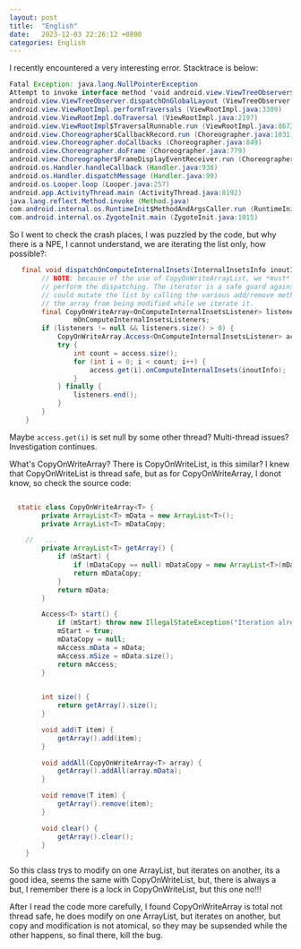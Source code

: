 ```yaml
---
layout: post
title:  "English"
date:   2023-12-03 22:26:12 +0800
categories: English
---
```


I  recently encountered a very interesting error. Stacktrace is below:

```java
Fatal Exception: java.lang.NullPointerException
Attempt to invoke interface method 'void android.view.ViewTreeObserver$OnGlobalLayoutListener.onGlobalLayout()' on a null object reference
android.view.ViewTreeObserver.dispatchOnGlobalLayout (ViewTreeObserver.java:1079)
android.view.ViewRootImpl.performTraversals (ViewRootImpl.java:3309)
android.view.ViewRootImpl.doTraversal (ViewRootImpl.java:2197)
android.view.ViewRootImpl$TraversalRunnable.run (ViewRootImpl.java:8673)
android.view.Choreographer$CallbackRecord.run (Choreographer.java:1031)
android.view.Choreographer.doCallbacks (Choreographer.java:849)
android.view.Choreographer.doFrame (Choreographer.java:779)
android.view.Choreographer$FrameDisplayEventReceiver.run (Choreographer.java:1016)
android.os.Handler.handleCallback (Handler.java:938)
android.os.Handler.dispatchMessage (Handler.java:99)
android.os.Looper.loop (Looper.java:257)
android.app.ActivityThread.main (ActivityThread.java:8192)
java.lang.reflect.Method.invoke (Method.java)
com.android.internal.os.RuntimeInit$MethodAndArgsCaller.run (RuntimeInit.java:626)
com.android.internal.os.ZygoteInit.main (ZygoteInit.java:1015)

```
So I went to check the crash places, I was puzzled by the code, but why there is a NPE, I cannot understand, we are iterating the list only, how possible?:

```java
   final void dispatchOnComputeInternalInsets(InternalInsetsInfo inoutInfo) {
        // NOTE: because of the use of CopyOnWriteArrayList, we *must* use an iterator to
        // perform the dispatching. The iterator is a safe guard against listeners that
        // could mutate the list by calling the various add/remove methods. This prevents
        // the array from being modified while we iterate it.
        final CopyOnWriteArray<OnComputeInternalInsetsListener> listeners =
                mOnComputeInternalInsetsListeners;
        if (listeners != null && listeners.size() > 0) {
            CopyOnWriteArray.Access<OnComputeInternalInsetsListener> access = listeners.start();
            try {
                int count = access.size();
                for (int i = 0; i < count; i++) {
                    access.get(i).onComputeInternalInsets(inoutInfo);
                }
            } finally {
                listeners.end();
            }
        }
    }
```

Maybe `access.get(i)` is set null by some other thread? Multi-thread issues? Investigation continues.

What's CopyOnWriteArray? There is CopyOnWriteList, is this similar? I knew that CopyOnWriteList is thread safe, but as for CopyOnWriteArray, I donot know, so check the source code:

```java

  static class CopyOnWriteArray<T> {
        private ArrayList<T> mData = new ArrayList<T>();
        private ArrayList<T> mDataCopy;

    //   ...
        private ArrayList<T> getArray() {
            if (mStart) {
                if (mDataCopy == null) mDataCopy = new ArrayList<T>(mData);
                return mDataCopy;
            }
            return mData;
        }

        Access<T> start() {
            if (mStart) throw new IllegalStateException("Iteration already started");
            mStart = true;
            mDataCopy = null;
            mAccess.mData = mData;
            mAccess.mSize = mData.size();
            return mAccess;
        }

 
        int size() {
            return getArray().size();
        }

        void add(T item) {
            getArray().add(item);
        }

        void addAll(CopyOnWriteArray<T> array) {
            getArray().addAll(array.mData);
        }

        void remove(T item) {
            getArray().remove(item);
        }

        void clear() {
            getArray().clear();
        }
    }

```
So this class trys to modify on one ArrayList, but iterates on another, its a good idea, seems the same with CopyOnWriteList, but, there is always a but, I remember there is a lock in CopyOnWriteList, but this one no!!!

After I read the code more carefully, I found CopyOnWriteArray is total not thread safe, he does modify on one ArrayList, but iterates on another, but copy and modification is not atomical, so they may be supsended while the other happens, so final there, kill the bug.